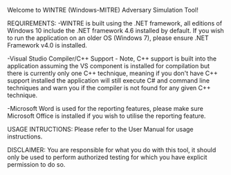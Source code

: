 Welcome to WINTRE (Windows-MITRE) Adversary Simulation Tool!

REQUIREMENTS:
-WINTRE is built using the .NET framework, all editions of Windows 10 include the .NET framework 4.6 installed by default. If you wish to run the application on an older OS (Windows 7), 
please ensure .NET Framework v4.0 is installed.

-Visual Studio Compiler/C++ Support - Note, C++ support is built into the application assuming the VS component is installed for compilation but there is 
currently only one C++ technique, meaning if you don't have C++ support installed the application will still execute C# and command line techniques and warn you if the compiler is not
found for any given C++ technique.

-Microsoft Word is used for the reporting features, please make sure Microsoft Office is installed if you wish to utilise the reporting feature.

USAGE INTRUCTIONS:
Please refer to the User Manual for usage instructions.

DISCLAIMER:
You are responsible for what you do with this tool, it should only be used to perform authorized testing for which you have explicit permission to do so.
